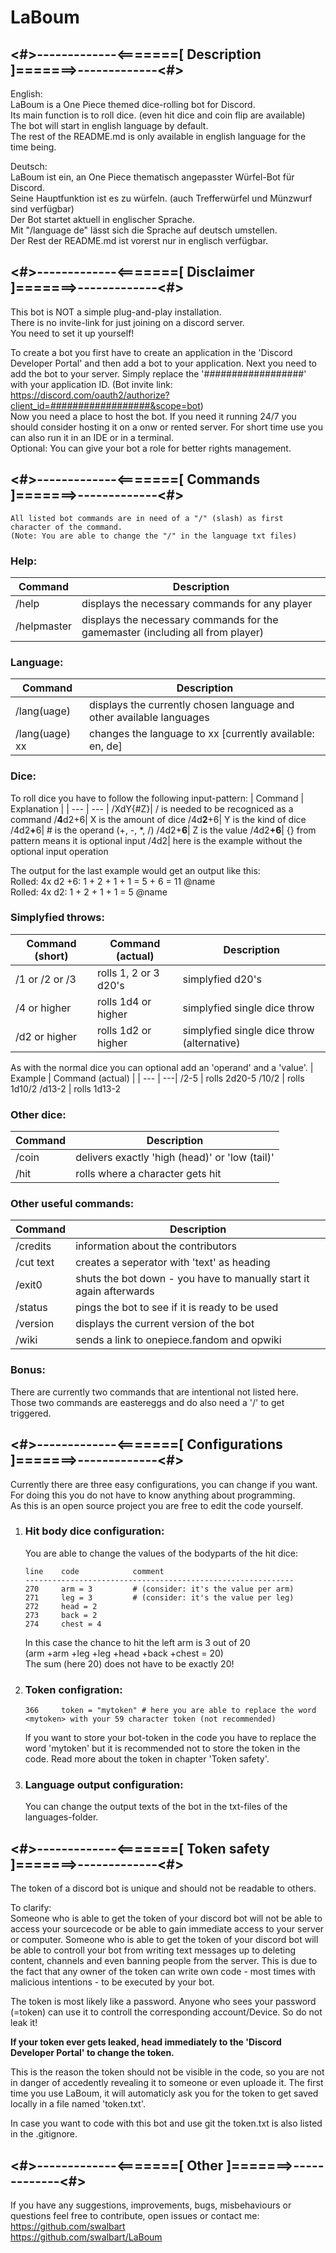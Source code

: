 # LaBoum
## <#>-------------<=======[ Description ]=======>-------------<#>

English:  
    LaBoum is a One Piece themed dice-rolling bot for Discord.  
    Its main function is to roll dice. (even hit dice and coin flip are available)  
    The bot will start in english language by default.  
    The rest of the README.md is only available in english language for the time being.  

Deutsch:  
    LaBoum ist ein, an One Piece thematisch angepasster Würfel-Bot für Discord.  
    Seine Hauptfunktion ist es zu würfeln. (auch Trefferwürfel und Münzwurf sind verfügbar)  
    Der Bot startet aktuell in englischer Sprache.  
    Mit "/language de" lässt sich die Sprache auf deutsch umstellen.  
    Der Rest der README.md ist vorerst nur in englisch verfügbar.  


## <#>-------------<=======[ Disclaimer ]=======>-------------<#>

This bot is NOT a simple plug-and-play installation.  
There is no invite-link for just joining on a discord server.  
You need to set it up yourself!  

To create a bot you first have to create an application in the 'Discord Developer Portal' and then add a bot to your application.
Next you need to add the bot to your server. Simply replace the '##################' with your application ID.
(Bot invite link: https://discord.com/oauth2/authorize?client_id=##################&scope=bot)  
Now you need a place to host the bot. If you need it running 24/7 you should consider hosting it on a onw or rented server. For short time use you can also run it in an IDE or in a terminal.  
Optional: You can give your bot a role for better rights management.  

## <#>-------------<=======[ Commands ]=======>-------------<#> 
    All listed bot commands are in need of a "/" (slash) as first character of the command.  
    (Note: You are able to change the "/" in the language txt files)  
    
  
### Help:

| Command | Description |
| --- | ---|
/help      | displays the necessary commands for any player
/helpmaster| displays the necessary commands for the gamemaster (including all from player)

  
### Language:

| Command | Description |
| --- | ---|
/lang(uage)| displays the currently chosen language and other available languages   
/lang(uage) xx| changes the language to xx [currently available: en, de]

  
### Dice:  
  
To roll dice you have to follow the following input-pattern:
| Command | Explanation |
| --- | --- |
/XdY{#Z}| / is needed to be recogniced as a command
/<b>4</b>d2+6| X is the amount of dice
/4d<b>2</b>+6| Y is the kind of dice
/4d2<b>+</b>6| # is the operand (+, -, *, /)
/4d2+<b>6</b>| Z is the value
/4d2<b>+6</b>| {} from pattern means it is optional input
/4d2| here is the example without the optional input operation

The output for the last example would get an output like this:   
Rolled: 4x d2 +6: 1 + 2 + 1 + 1 = 5 + 6 = 11 @name  
Rolled: 4x d2: 1 + 2 + 1 + 1 = 5 @name

  
### Simplyfied throws:

| Command (short) | Command (actual) | Description |
| --- | --- | --- |
/1 or /2 or /3 | rolls 1, 2 or 3 d20's | simplyfied d20's
/4 or higher   | rolls 1d4 or higher   | simplyfied single dice throw
/d2 or higher  | rolls 1d2 or higher   | simplyfied single dice throw (alternative)

As with the normal dice you can optional add an 'operand' and a 'value'.
| Example | Command (actual) |
| --- | ---|
/2-5      | rolls 2d20-5
/10/2     | rolls 1d10/2
/d13-2    | rolls 1d13-2

  
### Other dice:

| Command | Description |
| --- | ---|
/coin     | delivers exactly 'high (head)' or 'low (tail)'
/hit      | rolls where a character gets hit

  
### Other useful commands:

| Command | Description |
| --- | ---|
/credits  | information about the contributors
/cut text | creates a seperator with 'text' as heading
/exit0    | shuts the bot down - you have to manually start it again afterwards
/status   | pings the bot to see if it is ready to be used
/version  | displays the current version of the bot
/wiki     | sends a link to onepiece.fandom and opwiki

  
### Bonus:
There are currently two commands that are intentional not listed here.   
Those two commands are eastereggs and do also need a '/' to get triggered.

  
## <#>-------------<=======[ Configurations ]=======>-------------<#>

Currently there are three easy configurations, you can change if you want.  
For doing this you do not have to know anything about programming.  
As this is an open source project you are free to edit the code yourself.

1. ### Hit body dice configuration:
    You are able to change the values of the bodyparts of the hit dice:

    ```
    line    code            comment
    ------------------------------------------------------------
    270     arm = 3         # (consider: it's the value per arm)
    271     leg = 3         # (consider: it's the value per leg)
    272     head = 2
    273     back = 2
    274     chest = 4
    ```
    In this case the chance to hit the left arm is 3 out of 20  
    (arm +arm +leg +leg +head +back +chest = 20)  
    The sum (here 20) does not have to be exactly 20!

      
2. ### Token configration:
    
    ```
    366     token = "mytoken" # here you are able to replace the word <mytoken> with your 59 character token (not recommended)
    ```
    If you want to store your bot-token in the code you have to replace the word 'mytoken' but it is recommended not to store the token in the code. Read more about the token in chapter 'Token safety'.

      
3. ### Language output configuration:
    You can change the output texts of the bot in the txt-files of the languages-folder.  
  
## <#>-------------<=======[ Token safety ]=======>-------------<#>
The token of a discord bot is unique and should not be readable to others.  

To clarify:  
Someone who is able to get the token of your discord bot will not be able to access your sourcecode or be able to gain immediate access to your server or computer.
Someone who is able to get the token of your discord bot will be able to controll your bot from writing text messages up to deleting content, channels and even banning people from the server. This is due to the fact that any owner of the token can write own code - most times with malicious intentions - to be executed by your bot.  

The token is most likely like a password. Anyone who sees your password (=token) can use it to controll the corresponding account/Device. So do not leak it!

**If your token ever gets leaked, head immediately to the 'Discord Developer Portal' to change the token.**  

This is the reason the token should not be visible in the code, so you are not in danger of accedently revealing it to someone or even uploade it.
The first time you use LaBoum, it will automaticly ask you for the token to get saved locally in a file named 'token.txt'.

In case you want to code with this bot and use git the token.txt is also listed in the .gitignore.

  
## <#>-------------<=======[ Other ]=======>-------------<#>

If you have any suggestions, improvements, bugs, misbehaviours or questions feel free to contribute, open issues or contact me:  
https://github.com/swalbart  
https://github.com/swalbart/LaBoum